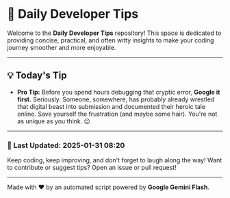 
# 🌟 Daily Developer Tips

Welcome to the **Daily Developer Tips** repository! This space is dedicated to providing concise, practical, and often witty insights to make your coding journey smoother and more enjoyable.

---

## 💡 Today's Tip

- **Pro Tip:**  Before you spend hours debugging that cryptic error,  **Google it first.**  Seriously.  Someone, somewhere, has probably already wrestled that digital beast into submission and documented their heroic tale online.  Save yourself the frustration (and maybe some hair).  You're not as unique as you think. 😉

---

### 📅 Last Updated: 2025-01-31 08:20

Keep coding, keep improving, and don't forget to laugh along the way! Want to contribute or suggest tips? Open an issue or pull request!

---

Made with ❤️ by an automated script powered by **Google Gemini Flash**.
